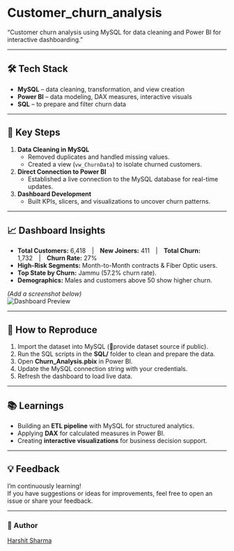 # Customer_churn_analysis
“Customer churn analysis using MySQL for data cleaning and Power BI for interactive dashboarding.”


---

## 🛠️ Tech Stack
- **MySQL** – data cleaning, transformation, and view creation  
- **Power BI** – data modeling, DAX measures, interactive visuals  
- **SQL** – to prepare and filter churn data  

---

## 🔑 Key Steps
1. **Data Cleaning in MySQL**
   - Removed duplicates and handled missing values.
   - Created a view (`vw_ChurnData`) to isolate churned customers.
2. **Direct Connection to Power BI**
   - Established a live connection to the MySQL database for real-time updates.
3. **Dashboard Development**
   - Built KPIs, slicers, and visualizations to uncover churn patterns.

---

## 📈 Dashboard Insights
- **Total Customers:** 6,418 | **New Joiners:** 411 | **Total Churn:** 1,732 | **Churn Rate:** 27%  
- **High-Risk Segments:** Month-to-Month contracts & Fiber Optic users.
- **Top State by Churn:** Jammu (57.2% churn rate).
- **Demographics:** Males and customers above 50 show higher churn.

*(Add a screenshot below)*  
![Dashboard Preview](images/dashboard_summary.png)

---

## 🚀 How to Reproduce
1. Import the dataset into MySQL (🔹provide dataset source if public).
2. Run the SQL scripts in the **SQL/** folder to clean and prepare the data.
3. Open **Churn_Analysis.pbix** in Power BI.
4. Update the MySQL connection string with your credentials.
5. Refresh the dashboard to load live data.

---

## 📚 Learnings
- Building an **ETL pipeline** with MySQL for structured analytics.
- Applying **DAX** for calculated measures in Power BI.
- Creating **interactive visualizations** for business decision support.

---

## 💡 Feedback
I’m continuously learning!  
If you have suggestions or ideas for improvements, feel free to open an issue or share your feedback.

---

### 👤 Author
[Harshit Sharma](https://www.linkedin.com/in/harshit-sharma-71a153256/)  
